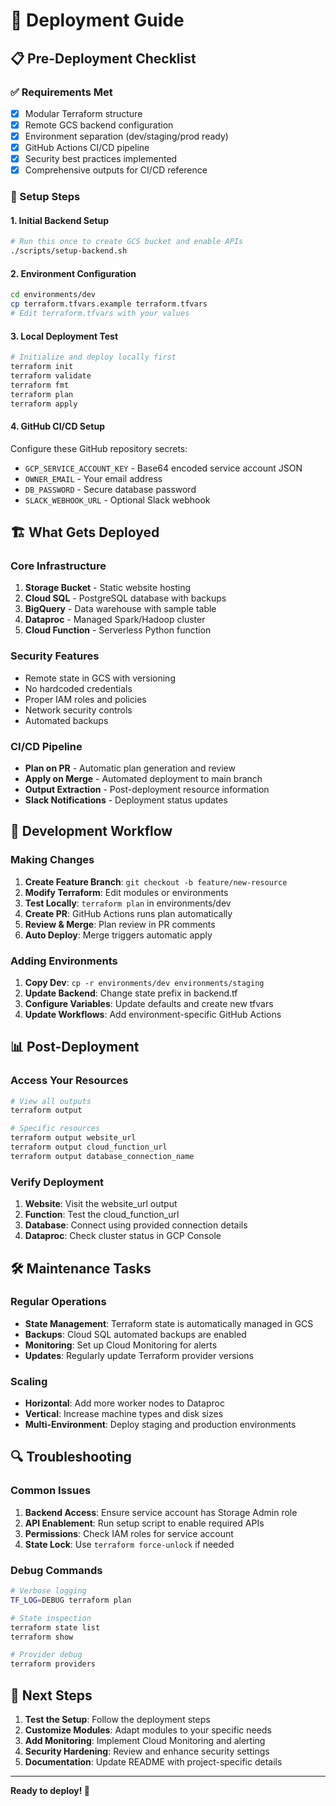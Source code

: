 # 🚀 Deployment Guide

## 📋 Pre-Deployment Checklist

### ✅ Requirements Met
- [x] Modular Terraform structure
- [x] Remote GCS backend configuration
- [x] Environment separation (dev/staging/prod ready)
- [x] GitHub Actions CI/CD pipeline
- [x] Security best practices implemented
- [x] Comprehensive outputs for CI/CD reference

### 🔧 Setup Steps

#### 1. Initial Backend Setup
```bash
# Run this once to create GCS bucket and enable APIs
./scripts/setup-backend.sh
```

#### 2. Environment Configuration
```bash
cd environments/dev
cp terraform.tfvars.example terraform.tfvars
# Edit terraform.tfvars with your values
```

#### 3. Local Deployment Test
```bash
# Initialize and deploy locally first
terraform init
terraform validate
terraform fmt
terraform plan
terraform apply
```

#### 4. GitHub CI/CD Setup
Configure these GitHub repository secrets:
- `GCP_SERVICE_ACCOUNT_KEY` - Base64 encoded service account JSON
- `OWNER_EMAIL` - Your email address
- `DB_PASSWORD` - Secure database password
- `SLACK_WEBHOOK_URL` - Optional Slack webhook

## 🏗️ What Gets Deployed

### Core Infrastructure
1. **Storage Bucket** - Static website hosting
2. **Cloud SQL** - PostgreSQL database with backups
3. **BigQuery** - Data warehouse with sample table
4. **Dataproc** - Managed Spark/Hadoop cluster
5. **Cloud Function** - Serverless Python function

### Security Features
- Remote state in GCS with versioning
- No hardcoded credentials
- Proper IAM roles and policies
- Network security controls
- Automated backups

### CI/CD Pipeline
- **Plan on PR** - Automatic plan generation and review
- **Apply on Merge** - Automated deployment to main branch
- **Output Extraction** - Post-deployment resource information
- **Slack Notifications** - Deployment status updates

## 🔄 Development Workflow

### Making Changes
1. **Create Feature Branch**: `git checkout -b feature/new-resource`
2. **Modify Terraform**: Edit modules or environments
3. **Test Locally**: `terraform plan` in environments/dev
4. **Create PR**: GitHub Actions runs plan automatically
5. **Review & Merge**: Plan review in PR comments
6. **Auto Deploy**: Merge triggers automatic apply

### Adding Environments
1. **Copy Dev**: `cp -r environments/dev environments/staging`
2. **Update Backend**: Change state prefix in backend.tf
3. **Configure Variables**: Update defaults and create new tfvars
4. **Update Workflows**: Add environment-specific GitHub Actions

## 📊 Post-Deployment

### Access Your Resources
```bash
# View all outputs
terraform output

# Specific resources
terraform output website_url
terraform output cloud_function_url
terraform output database_connection_name
```

### Verify Deployment
1. **Website**: Visit the website_url output
2. **Function**: Test the cloud_function_url
3. **Database**: Connect using provided connection details
4. **Dataproc**: Check cluster status in GCP Console

## 🛠️ Maintenance Tasks

### Regular Operations
- **State Management**: Terraform state is automatically managed in GCS
- **Backups**: Cloud SQL automated backups are enabled
- **Monitoring**: Set up Cloud Monitoring for alerts
- **Updates**: Regularly update Terraform provider versions

### Scaling
- **Horizontal**: Add more worker nodes to Dataproc
- **Vertical**: Increase machine types and disk sizes
- **Multi-Environment**: Deploy staging and production environments

## 🔍 Troubleshooting

### Common Issues
1. **Backend Access**: Ensure service account has Storage Admin role
2. **API Enablement**: Run setup script to enable required APIs
3. **Permissions**: Check IAM roles for service account
4. **State Lock**: Use `terraform force-unlock` if needed

### Debug Commands
```bash
# Verbose logging
TF_LOG=DEBUG terraform plan

# State inspection
terraform state list
terraform show

# Provider debug
terraform providers
```

## 🎯 Next Steps

1. **Test the Setup**: Follow the deployment steps
2. **Customize Modules**: Adapt modules to your specific needs
3. **Add Monitoring**: Implement Cloud Monitoring and alerting
4. **Security Hardening**: Review and enhance security settings
5. **Documentation**: Update README with project-specific details

---

**Ready to deploy! 🚀**
